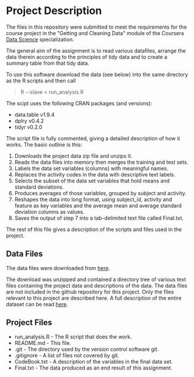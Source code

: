 # Project Description

The files in this repository were submitted to meet the requirements for the
course project in the "Getting and Cleaning Data" module of the Coursera [Data
Science](https://www.coursera.org/specialization/jhudatascience/1) specialization.

The general aim of the assignment is to read various datafiles, arrange the data
therein according to the principles of tidy data and to create a summary table
from that tidy data.

To use this software download the data (see below) into the same directory as
the R scripts and then call

> R --slave < run_analysis.R

The scipt uses the following CRAN packages (and versions):

* data.table v1.9.4 
* dplry v0.4.2
* tidyr v0.2.0

The script file is fully commented, giving a detailed description of how it
works. The basic outline is this:

1. Downloads the project data zip file and unzips it.
2. Reads the data files into memory then merges the training and test sets.
3. Labels the data set variables (columns) with meaningful names.
4. Replaces the activity codes in the data with descriptive text labels.
5. Selects the subset of the data set variables that hold means and standard
   deviations.
6. Produces averages of those variables, grouped by subject and activity.
7. Reshapes the data into long format, using subject_id, activity and feature as
   key variables and the average mean and average standard deviation columns as values.
8. Saves the output of step 7 into a tab-delimited text file called Final.txt.

The rest of this file gives a description of the scripts and files used in the
project.


## Data Files

The data files were downloaded from [here](https://d396qusza40orc.cloudfront.net/getdata%2Fprojectfiles%2FUCI%20HAR%20Dataset.zip).

The download was unzipped and contained a directory tree of various text files
containing the project data and descriptions of the data. The data files are not
included in the github repository for this project. Only the files relevant to
this project are described here. A full description of the entire dataset can be
read [here](http://archive.ics.uci.edu/ml/datasets/Human+Activity+Recognition+Using+Smartphones).


## Project Files

* run_analysis.R - The R script that does the work.
* README.md      - This file.
* .git           - The directory used by the version control software git.
* .gitignore     - A list of files not covered by git.
* CodeBook.txt   - A description of the variables in the final data set.
* Final.txt      - The data produced as an end result of this assignment.
